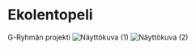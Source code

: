 # Ekolentopeli
G-Ryhmän projekti
![Näyttökuva (1)](https://user-images.githubusercontent.com/111981437/207556182-17b97003-7999-4efb-9021-e9f9d88338fc.png)
![Näyttökuva (2)](https://user-images.githubusercontent.com/111981437/207556212-4ceca711-5c39-4854-b913-ad2ae254e019.png)
